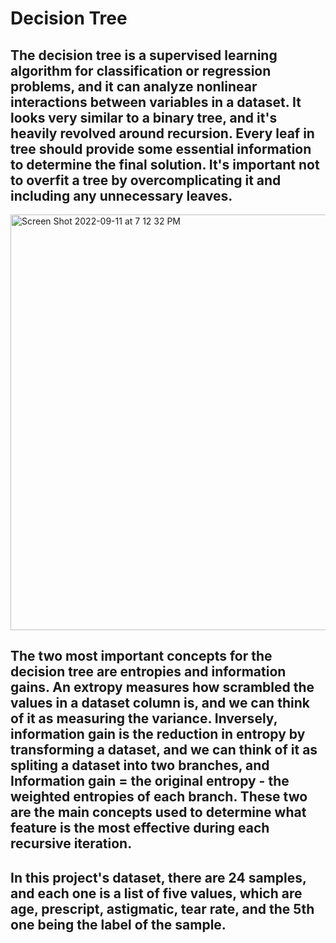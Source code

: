 # Decision Tree

## The decision tree is a supervised learning algorithm for classification or regression problems, and it can analyze nonlinear interactions between variables in a dataset. It looks very similar to a binary tree, and it's heavily revolved around recursion. Every leaf in tree should provide some essential information to determine the final solution. It's important not to overfit a tree by overcomplicating it and including any unnecessary leaves.

<img width="665" alt="Screen Shot 2022-09-11 at 7 12 32 PM" src="https://user-images.githubusercontent.com/102645083/189561966-3bb868c5-17fb-4ad3-b40e-98ba2a144220.png">

## The two most important concepts for the decision tree are entropies and information gains. An extropy measures how scrambled the values in a dataset column is, and we can think of it as measuring the variance. Inversely, information gain is the reduction in entropy by transforming a dataset, and we can think of it as spliting a dataset into two branches, and Information gain = the original entropy - the weighted entropies of each branch. These two are the main concepts used to determine what feature is the most effective during each recursive iteration.

## In this project's dataset, there are 24 samples, and each one is a list of five values, which are age, prescript, astigmatic, tear rate, and the 5th one being the label of the sample.
